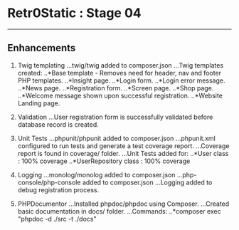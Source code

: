 # Retr0Static : Stage 04
-----

## Enhancements

1. Twig templating
...twig/twig added to composer.json
...Twig templates created:
..*Base template - Removes need for header, nav and footer PHP templates.
..*Insight page.
..*Login form.
..*Login error message.
..*News page.
..*Registration form.
..*Screen page.
..*Shop page.
..*Welcome message shown upon successful registration.
..*Website Landing page.

2. Validation
...User registration form is successfully validated before database record is created.

3. Unit Tests
...phpunit/phpunit added to composer.json
...phpunit.xml configured to run tests and generate a test coverage report.
...Coverage report is found in coverage/ folder.
...Unit Tests added for:
..*User class : 100% coverage
..*UserRepository class : 100% coverage

4. Logging
...monolog/monolog added to composer.json
...php-console/php-console added to composer.json
...Logging added to debug registration process.

5. PHPDocumentor
...Installed phpdoc/phpdoc using Composer.
...Created basic documentation in docs/ folder.
...Commands:
..*composer exec "phpdoc -d ./src -t ./docs"